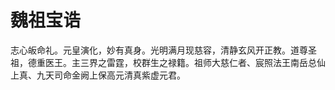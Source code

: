# 魏祖宝诰

志心皈命礼。元皇演化，妙有真身。光明满月现慈容，清静玄风开正教。道尊圣祖，德重医王。主三界之雷霆，校群生之禄籍。祖师大慈仁者、宸照法王南岳总仙上真、九天司命金阙上保高元清真紫虚元君。
